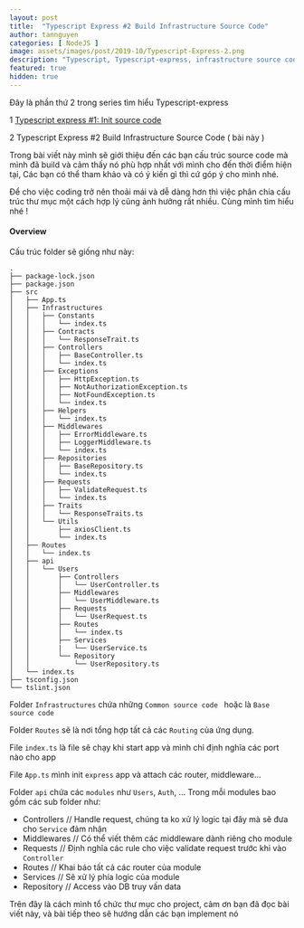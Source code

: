 ```yaml
---
layout: post
title:  "Typescript Express #2 Build Infrastructure Source Code"
author: tannguyen
categories: [ NodeJS ]
image: assets/images/post/2019-10/Typescript-Express-2.png
description: "Typescript, Typescript-express, infrastructure source code"
featured: true
hidden: true
---
```

Đây là phần thứ 2 trong series tìm hiểu Typescript-express

1 [Typescript express #1: Init source code](https://tannguyenit.github.io/series-typescript-tutorial-01/)

2 Typescript Express #2 Build Infrastructure Source Code ( bài này )

Trong bài viết này mình sẽ giới thiệu đến các bạn cấu trúc source code mà mình đã build và cảm thấy nó phù hợp nhất với mình cho đến thời điểm hiện tại, Các bạn có thể tham khảo và có ý kiến gì thì cứ góp ý cho mình nhé. 

Để cho việc coding trở nên thoải mái và dễ dàng hơn thì việc phân chia cấu trúc thư mục một cách hợp lý cũng ảnh hưởng rất nhiều. Cùng mình tìm hiểu nhé !

#### Overview

Cấu trúc folder sẽ giống như này:

```text
.
├── package-lock.json
├── package.json
├── src
│   ├── App.ts
│   ├── Infrastructures
│   │   ├── Constants
│   │   │   └── index.ts
│   │   ├── Contracts
│   │   │   └── ResponseTrait.ts
│   │   ├── Controllers
│   │   │   ├── BaseController.ts
│   │   │   └── index.ts
│   │   ├── Exceptions
│   │   │   ├── HttpException.ts
│   │   │   ├── NotAuthorizationException.ts
│   │   │   ├── NotFoundException.ts
│   │   │   └── index.ts
│   │   ├── Helpers
│   │   │   └── index.ts
│   │   ├── Middlewares
│   │   │   ├── ErrorMiddleware.ts
│   │   │   ├── LoggerMiddleware.ts
│   │   │   └── index.ts
│   │   ├── Repositories
│   │   │   ├── BaseRepository.ts
│   │   │   └── index.ts
│   │   ├── Requests
│   │   │   ├── ValidateRequest.ts
│   │   │   └── index.ts
│   │   ├── Traits
│   │   │   └── ResponseTraits.ts
│   │   └── Utils
│   │       ├── axiosClient.ts
│   │       └── index.ts
│   ├── Routes
│   │   └── index.ts
│   ├── api
│   │   └── Users
│   │       ├── Controllers
│   │       │   └── UserController.ts
│   │       ├── Middlewares
│   │       │   └── UserMiddleware.ts
│   │       ├── Requests
│   │       │   └── UserRequest.ts
│   │       ├── Routes
│   │       │   └── index.ts
│   │       ├── Services
│   │       |   └── UserService.ts
│   │       └── Repository
│   │           └── UserRepository.ts
│   └── index.ts
├── tsconfig.json
└── tslint.json
```

Folder `Infrastructures` chứa những  `Common source code ` hoặc là `Base source code`

Folder `Routes` sẽ là nơi tổng hợp tất cả các `Routing` của ứng dụng.

File `index.ts` là file sẽ chạy khi start app và mình chỉ định nghĩa các port nào cho app

File `App.ts` mình init `express` app và attach các router, middleware...

Folder `api` chứa các `modules` như `Users`, `Auth`, ...
Trong mỗi modules bao gồm các sub folder như:
* Controllers   // Handle request, chúng ta ko xử lý logic tại đây mà sẽ đưa cho `Service` đảm nhận 
* Middlewares   // Có thể viết thêm các middleware dành riêng cho module
* Requests      // Định nghĩa các rule cho việc validate request trước khi vào `Controller`
* Routes        // Khai báo tất cả các router của module
* Services      // Sẽ xử lý phía logic của module
* Repository    // Access vào DB truy vấn data

Trên đây là cách mình tổ chức thư mục cho project, cảm ơn bạn đã đọc bài viết này, và bài tiếp theo sẽ hướng dẫn các bạn implement nó
